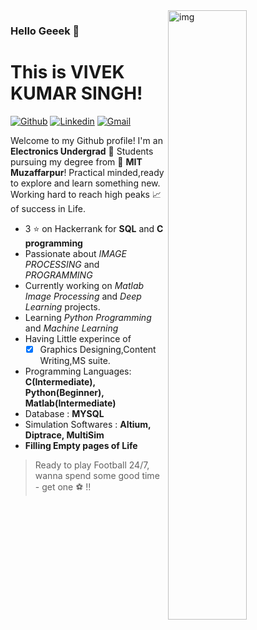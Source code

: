 <img align="right" alt="img" src="https://github.com/terribleloser-Vivek/profile_readme/blob/main/profile.PNG" width="50%" height="auto" />

### Hello Geeek 👋 
# **This is VIVEK KUMAR SINGH!**

[![Github](https://img.shields.io/badge/-Github-000?style=flat&logo=Github&logoColor=white)]( https://github.com/terribleloser-Vivek)
[![Linkedin](https://img.shields.io/badge/-LinkedIn-blue?style=flat&logo=Linkedin&logoColor=white)]( https://www.linkedin.com/in/vivek-kumar-singh-7b6184190/)
[![Gmail](https://img.shields.io/badge/-Gmail-c14438?style=flat&logo=Gmail&logoColor=white)](mailto:vivekkumarcs123@gmail.com)

Welcome to my Github profile!
I'm an **Electronics Undergrad** 🤖 Students pursuing my degree from 🏫 **MIT Muzaffarpur**!
Practical minded,ready to explore and learn something new. Working hard to reach high peaks 📈 of success in Life.

- 3 ⭐ on Hackerrank for **SQL** and **C programming**
- Passionate about *IMAGE PROCESSING* and *PROGRAMMING*
- Currently working on *Matlab Image Processing* and *Deep Learning* projects.
- Learning *Python Programming* and *Machine Learning*
- Having Little experince of
   - [x] Graphics Designing,Content Writing,MS suite.   
- Programming Languages: **C(Intermediate), Python(Beginner), Matlab(Intermediate)**
- Database : **MYSQL**
- Simulation Softwares : **Altium, Diptrace, MultiSim**
- **Filling Empty pages of Life**

> Ready to play Football 24/7, wanna spend some good time - get one ⚽ !!




